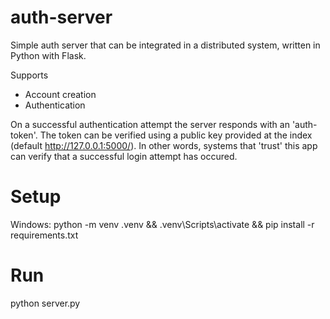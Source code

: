 # auth-server
Simple auth server that can be integrated in a distributed system, written in Python with Flask.

Supports
  - Account creation
  - Authentication 
  
 On a successful authentication attempt the server responds with an 'auth-token'.
 The token can be verified using a public key provided at the index (default http://127.0.0.1:5000/).
 In other words, systems that 'trust' this app can verify that a successful login attempt has occured.
 
# Setup
Windows: python -m venv .venv && .venv\Scripts\activate && pip install -r requirements.txt
 
# Run
python server.py 
